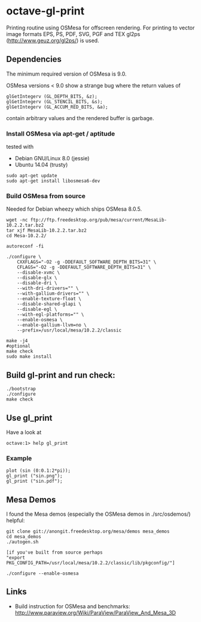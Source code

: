 octave-gl-print
===============

Printing routine using OSMesa for offscreen rendering.
For printing to vector image formats EPS, PS, PDF, SVG, PGF and TEX
gl2ps (http://www.geuz.org/gl2ps/) is used.

## Dependencies
The minimum required version of OSMesa is 9.0.

OSMesa versions < 9.0 show a strange bug where the return values of
```
glGetIntegerv (GL_DEPTH_BITS, &z);
glGetIntegerv (GL_STENCIL_BITS, &s);
glGetIntegerv (GL_ACCUM_RED_BITS, &a);
```
contain arbitrary values and the rendered buffer is garbage.

### Install OSMesa via apt-get / aptitude
tested with
- Debian GNU/Linux 8.0 (jessie)
- Ubuntu 14.04 (trusty)

```
sudo apt-get update
sudo apt-get install libosmesa6-dev
```

### Build OSMesa from source
Needed for Debian wheezy which ships OSMesa 8.0.5.

```
wget -nc ftp://ftp.freedesktop.org/pub/mesa/current/MesaLib-10.2.2.tar.bz2
tar xjf MesaLib-10.2.2.tar.bz2
cd Mesa-10.2.2/

autoreconf -fi

./configure \
    CXXFLAGS="-O2 -g -DDEFAULT_SOFTWARE_DEPTH_BITS=31" \
    CFLAGS="-O2 -g -DDEFAULT_SOFTWARE_DEPTH_BITS=31" \
    --disable-xvmc \
    --disable-glx \
    --disable-dri \
    --with-dri-drivers="" \
    --with-gallium-drivers="" \
    --enable-texture-float \
    --disable-shared-glapi \
    --disable-egl \
    --with-egl-platforms="" \
    --enable-osmesa \
    --enable-gallium-llvm=no \
    --prefix=/usr/local/mesa/10.2.2/classic

make -j4
#optional
make check
sudo make install
```

## Build gl-print and run check:
```
./bootstrap
./configure
make check
```

## Use gl_print

Have a look at
```
octave:1> help gl_print
```

### Example
```
plot (sin (0:0.1:2*pi));
gl_print ("sin.png");
gl_print ("sin.pdf");
```

## Mesa Demos
I found the Mesa demos (especially the OSMesa demos in ./src/osdemos/) helpful:

```
git clone git://anongit.freedesktop.org/mesa/demos mesa_demos
cd mesa_demos
./autogen.sh

[if you've built from source perhaps
"export PKG_CONFIG_PATH=/usr/local/mesa/10.2.2/classic/lib/pkgconfig/"]

./configure --enable-osmesa
```

## Links
- Build instruction for OSMesa and benchmarks: http://www.paraview.org/Wiki/ParaView/ParaView_And_Mesa_3D

